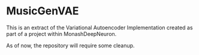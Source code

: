 # MusicGenVAE
This is an extract of the Variational Autoencoder Implementation created as part of a project within MonashDeepNeuron.

As of now, the repository will require some cleanup.
